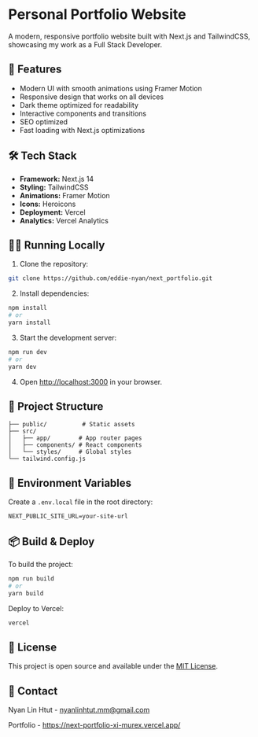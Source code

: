 # Personal Portfolio Website

A modern, responsive portfolio website built with Next.js and TailwindCSS, showcasing my work as a Full Stack Developer.

## 🚀 Features

- Modern UI with smooth animations using Framer Motion
- Responsive design that works on all devices
- Dark theme optimized for readability
- Interactive components and transitions
- SEO optimized
- Fast loading with Next.js optimizations

## 🛠 Tech Stack

- **Framework:** Next.js 14
- **Styling:** TailwindCSS
- **Animations:** Framer Motion
- **Icons:** Heroicons
- **Deployment:** Vercel
- **Analytics:** Vercel Analytics

## 🏃‍♂️ Running Locally

1. Clone the repository:
```bash
git clone https://github.com/eddie-nyan/next_portfolio.git
```

2. Install dependencies:
```bash
npm install
# or
yarn install
```

3. Start the development server:
```bash
npm run dev
# or
yarn dev
```

4. Open [http://localhost:3000](http://localhost:3000) in your browser.

## 📁 Project Structure

```
├── public/          # Static assets
├── src/
│   ├── app/        # App router pages
│   ├── components/ # React components
│   └── styles/     # Global styles
└── tailwind.config.js
```

## 📝 Environment Variables

Create a `.env.local` file in the root directory:

```
NEXT_PUBLIC_SITE_URL=your-site-url
```

## 📦 Build & Deploy

To build the project:

```bash
npm run build
# or
yarn build
```

Deploy to Vercel:

```bash
vercel
```

## 📄 License

This project is open source and available under the [MIT License](LICENSE).

## 👤 Contact

Nyan Lin Htut - [nyanlinhtut.mm@gmail.com](mailto:nyanlinhtut.mm@gmail.com)

Portfolio - https://next-portfolio-xi-murex.vercel.app/
